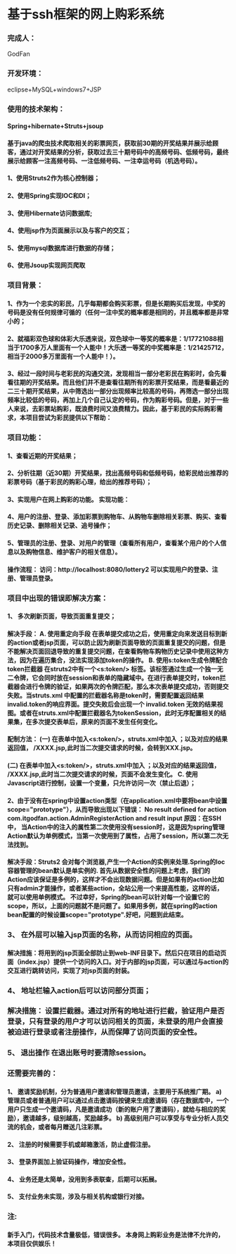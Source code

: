 # 基于ssh框架的网上购彩系统
### 完成人：
GodFan
### 开发环境：
eclipse+MySQL+windows7+JSP
### 使用的技术架构：
#### Spring+hibernate+Struts+jsoup
#### 基于java的爬虫技术爬取相关的彩票网页，获取前30期的开奖结果并展示给顾客，通过对开奖结果的分析，获取过去三十期号码中的高频号码、低频号码，最终展示给顾客一注高频号码、一注低频号码、一注幸运号码（机选号码）。 
#### 1、使用Struts2作为核心控制器；
#### 2、使用Spring实现IOC和DI；
#### 3、使用Hibernate访问数据库;
#### 4、使用jsp作为页面展示以及与客户的交互；
#### 5、使用mysql数据库进行数据的存储；
#### 6、使用Jsoup实现网页爬取 
### 项目背景：
#### 1、作为一个忠实的彩民，几乎每期都会购买彩票，但是长期购买后发现，中奖的号码是没有任何规律可循的（任何一注中奖的概率都是相同的，并且概率都是非常小的；
#### 2、就福彩双色球和体彩大乐透来说，双色球中一等奖的概率是：1/17721088相当于1700多万人里面有一个人能中！大乐透一等奖的中奖概率是：1/21425712，相当于2000多万里面有一个人能中！）。
#### 3、经过一段时间与老彩民的沟通交流，发现相当一部分老彩民在购彩时，会先看看往期的开奖结果。而且他们并不是查看往期所有的彩票开奖结果，而是看最近的二三十期开奖结果，从中筛选出一部分出现频率比较高的号码，再筛选一部分出现频率比较低的号码，再加上几个自己认定的号码，作为购彩号码。但是，对于一些人来说，去彩票站购彩，既浪费时间又浪费精力。因此，基于彩民的实际购彩需求，本项目尝试为彩民提供以下帮助：
### 项目功能：
#### 1、查看近期的开奖结果；
#### 2、分析往期（近30期）开奖结果，找出高频号码和低频号码，给彩民给出推荐的彩票号码（基于彩民的购彩心理，给出的推荐号码）；
#### 3、实现用户在网上购彩的功能。 实现功能：
#### 4、用户的注册、登录、添加彩票到购物车、从购物车删除相关彩票、购买、查看历史记录、删除相关记录、追号操作；
#### 5、管理员的注册、登录、对用户的管理（查看所有用户，查看某个用户的个人信息以及购物信息、维护客户的相关信息）。
#### 操作流程： 访问：http://localhost:8080/lottery2  可以实现用户的登录、注册、管理员登录。
### 项目中出现的错误即解决方案：
#### 1、	多次刷新页面，导致页面重复提交；
#### 解决手段： A.	使用重定向手段 在表单提交成功之后，使用重定向来发送目标到新的action或者jsp页面，可以防止因为刷新页面导致的页面重复提交的问题，但是不能解决页面回退导致的重复提交问题，在查看购物车购物历史记录中使用这种方法，因为在遍历集合，没法实现添加token的操作。 B.	使用s:token生成令牌配合token拦截器 在struts2中有一个<s:token/> 标签。该标签通过生成一个独一无二令牌，它会同时放在session和表单的隐藏域中。在进行表单提交时，token拦截器会进行令牌的验证，如果两次的令牌匹配，那么本次表单提交成功，否则提交失败。当struts.xml 中配置的拦截器名称是token时，需要配置返回结果invalid.token的响应界面。提交失败后会出现一个 invalid.token 无效的结果视图。或者在struts.xml中配置拦截器名为tokenSession，此时无序配置相关的结果集，在多次提交表单后，原来的页面不发生任何变化。 
#### 配制方法： (一)	在表单中加入<s:token/>，struts.xml中加入 ；以及对应的结果返回值， /XXXX.jsp,此时当二次提交请求的时候，会转到XXX.jsp。 
#### (二)	在表单中加入<s:token/>，struts.xml中加入 ；以及对应的结果返回值， /XXXX.jsp,此时当二次提交请求的时候，页面不会发生变化。 C.	使用Javascript进行控制，设置一个变量，只允许访问一次（禁止后退）；
#### 2、由于没有在spring中设置action类型（在application.xml中要将bean中设置scope="prototype"），从而导致出现以下错误： No result defined for action com.itgodfan.action.AdminRegisterAction and result input 原因：在SSH中， 当Action中的注入的属性第二次使用没有session时，这是因为spring管理Action默认为单例模式，当第一次使用到了属性，占用了session，所以第二次无法找到。
#### 解决手段：Struts2 会对每个浏览器,产生一个Action的实例来处理.Spring的Ioc容器管理的bean默认是单实例的. 首先从数据安全性的问题上考虑，我们的Action应该保证是多例的，这样才不会出现数据问题。但是如果有的action比如只有admin才能操作，或者某些action，全站公用一个来提高性能，这样的话，就可以使用单例模式。 不过幸好，Spring的bean可以针对每一个设置它的scope，所以，上面的问题就不是问题了。如果用多例，就在spring的action bean配置的时候设置scope="prototype".好吧，问题到此结束。
### 3、	在外层可以输入jsp页面的名称，从而访问相应的页面。 
#### 解决措施：将用到的jsp页面全部防止到web-INF目录下。然后只在项目的启动页面（index.jsp）提供一个访问的入口。对于内部的jsp页面，可以通过与action的交互进行跳转访问，实现了对jsp页面的封装。
### 4、	地址栏输入action后可以访问部分页面； 
### 解决措施： 设置拦截器。通过对所有的地址进行拦截，验证用户是否登录，只有登录的用户才可以访问相关的页面，未登录的用户会直接被迫进行登录或者注册操作，从而保障了访问页面的安全性。 
### 5、	退出操作 在退出账号时要清除session。 

### 还需要完善的：
#### 1、	邀请奖励机制，分为普通用户邀请和管理员邀请，主要用于系统推广期。 a)	管理员或者普通用户可以通过点击邀请码按键来生成邀请码（存在数据库中，一个用户只生成一个邀请码，凡是邀请成功（新的账户用了邀请码），就给与相应的奖励），邀请越多，级别越高，奖励越多。 b)	高级别用户可以享受与专业分析人员交流的机会，或者每月赠送几注彩票。
#### 2、	注册的时候需要手机或邮箱激活，防止虚假注册。 
#### 3、	登录界面加上验证码操作，增加安全性。 
#### 4、	业务还是太简单，没用到多表联查，后期可以拓展。 
#### 5、	支付业务未实现，涉及与相关机构或银行对接。
### 注:
#### 新手入门，代码技术含量极低，错误很多。 本身网上购彩业务是法律不允许的，本项目仅供娱乐！

